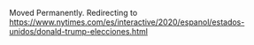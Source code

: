 Moved Permanently. Redirecting to
https://www.nytimes.com/es/interactive/2020/espanol/estados-unidos/donald-trump-elecciones.html
